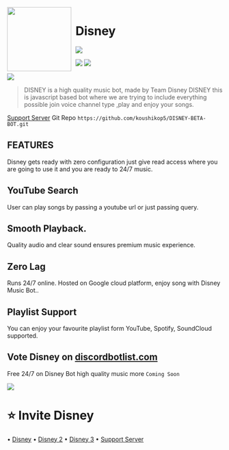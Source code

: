 <img width="150" height="150" align="left" style="float: left; margin: 0 10px 0 0;" img src="https://media.discordapp.net/attachments/852540308087635968/865267186788859944/20210714_195042.png">  

# Disney

[![](https://img.shields.io/badge/discord.js-v12.0.0--dev-blue.svg?logo=npm)](https://github.com/discordjs)

 ![](https://img.shields.io/badge/JavaScript-F7DF1E?style=for-the-badge&logo=javascript&logoColor=black)
![](https://img.shields.io/badge/Node.js-43853D?style=for-the-badge&logo=node.js&logoColor=white)

![](https://discord.c99.nl/widget/theme-2/779985841090330624.png)

>  DISNEY  is a  high quality music bot, made by Team Disney DISNEY this is javascript based bot where we are trying to include everything possible join voice channel type  ,play and enjoy your songs.

[Support Server](https://discord.gg/mHdMG8unV4)
Git Repo ```https://github.com/koushikop5/DISNEY-BETA-BOT.git```

## FEATURES
Disney gets ready with zero configuration just give read access where you are going to use it and you are ready to 24/7 music.

## YouTube Search
User can play songs by passing a youtube url or just passing query.

## Smooth Playback.
Quality audio and clear sound ensures premium music experience.
## Zero Lag
Runs 24/7 online. Hosted on Google cloud platform, enjoy song with Disney Music Bot..

## Playlist Support
You can enjoy your favourite playlist form YouTube, Spotify, SoundCloud supported.


## Vote Disney on [discordbotlist.com](https://discord.ly/disney)

Free 24/7 on Disney Bot high quality music more `Coming Soon`

<a href="https://discordbotlist.com/bots/802771209896853515"><img src="https://discordbotlist.com/api/v1/bots/802771209896853515/widget"></a>

# ⭐ Invite Disney
• [Disney](https://discord.com/oauth2/authorize?client_id=826795830111109153&scope=bot&permissions=2147478769)
• [Disney 2](https://discord.com/oauth2/authorize?client_id=806374444859654144&scope=bot&permissions=2147478769)
• [Disney 3](https://discord.com/oauth2/authorize?client_id=802771209896853515&scope=bot&permissions=2147478769)
• [Support Server](https://discord.gg/mHdMG8unV4)
